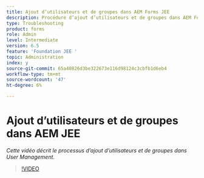 ```yaml
---
title: Ajout d’utilisateurs et de groupes dans AEM Forms JEE
description: Procédure d’ajout d’utilisateurs et de groupes dans AEM Forms JEE
type: Troubleshooting
product: forms
role: Admin
level: Intermediate
version: 6.5
feature: 'Foundation JEE '
topic: Administration
index: y
source-git-commit: 65a40826d3be322673e116d98124c3cbfb1d6eb4
workflow-type: tm+mt
source-wordcount: '47'
ht-degree: 6%

---
```



# Ajout d’utilisateurs et de groupes dans AEM JEE

*Cette vidéo décrit le processus d’ajout d’utilisateurs et de groupes dans User Management.*

>[!VIDEO](https://video.tv.adobe.com/v/335485?quality=9&learn=on)
